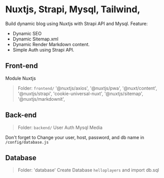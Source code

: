 # Nuxtjs, Strapi, Mysql, Tailwind,

Build dynamic blog using Nuxtjs with Strapi API and Mysql.
Feature:
- Dynamic SEO
- Dynamic Sitemap.xml
- Dynamic Render Markdown content.
- Simple Auth using Strapi API.

## Front-end
Module Nuxtjs
> Folder: `frontend/`
> '@nuxtjs/axios',
> '@nuxtjs/pwa',
> '@nuxt/content',
> '@nuxtjs/strapi',
> 'cookie-universal-nuxt',
> '@nuxtjs/sitemap',
> '@nuxtjs/markdownit',


## Back-end
> Folder: `backend/`
> User Auth
> Mysql
> Media

Don't forget to Change your user, host, password, and db name in `/config/database.js`


## Database
> Folder: 'database'
Create Database `helloplayers` and import db.sql
